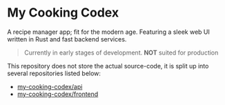 # My Cooking Codex
A recipe manager app; fit for the modern age. Featuring a sleek web UI written in Rust and fast backend services.

> Currently in early stages of development. **NOT** suited for production

This repository does not store the actual source-code, it is split up into several repositories listed below:

- [my-cooking-codex/api](https://github.com/my-cooking-codex/api)
- [my-cooking-codex/frontend](https://github.com/my-cooking-codex/frontend)
